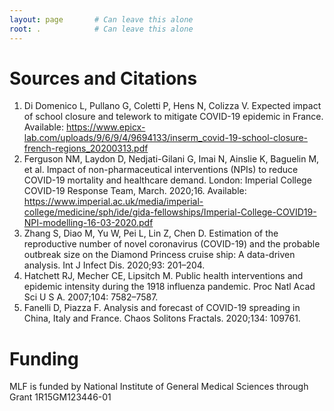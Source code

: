 ```yaml
---
layout: page       # Can leave this alone
root: .            # Can leave this alone
---
```

# Sources and Citations

1. 	Di Domenico L, Pullano G, Coletti P, Hens N, Colizza V. Expected impact of school closure and telework to mitigate COVID-19 epidemic in France. Available: https://www.epicx-lab.com/uploads/9/6/9/4/9694133/inserm_covid-19-school-closure-french-regions_20200313.pdf
2. 	Ferguson NM, Laydon D, Nedjati-Gilani G, Imai N, Ainslie K, Baguelin M, et al. Impact of non-pharmaceutical interventions (NPIs) to reduce COVID-19 mortality and healthcare demand. London: Imperial College COVID-19 Response Team, March. 2020;16. Available: https://www.imperial.ac.uk/media/imperial-college/medicine/sph/ide/gida-fellowships/Imperial-College-COVID19-NPI-modelling-16-03-2020.pdf
3. 	Zhang S, Diao M, Yu W, Pei L, Lin Z, Chen D. Estimation of the reproductive number of novel coronavirus (COVID-19) and the probable outbreak size on the Diamond Princess cruise ship: A data-driven analysis. Int J Infect Dis. 2020;93: 201–204.
4. 	Hatchett RJ, Mecher CE, Lipsitch M. Public health interventions and epidemic intensity during the 1918 influenza pandemic. Proc Natl Acad Sci U S A. 2007;104: 7582–7587.
5. 	Fanelli D, Piazza F. Analysis and forecast of COVID-19 spreading in China, Italy and France. Chaos Solitons Fractals. 2020;134: 109761.

# Funding
MLF is funded by National Institute of General Medical Sciences through Grant 1R15GM123446-01
